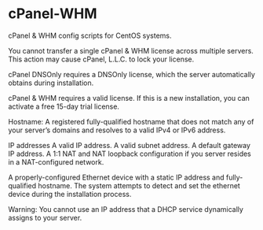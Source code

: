 # cPanel-WHM
cPanel &amp; WHM config scripts for CentOS systems.

You cannot transfer a single cPanel & WHM license across multiple servers. This action may cause cPanel, L.L.C. to lock your license.

cPanel DNSOnly requires a DNSOnly license, which the server automatically obtains during installation.

cPanel & WHM requires a valid license. If this is a new installation, you can activate a free 15-day trial license.

Hostname: A registered fully-qualified hostname that does not match any of your server’s domains and resolves to a valid IPv4 or IPv6 address.

IP addresses
    A valid IP address.
    A valid subnet address.
    A default gateway IP address.
    A 1:1 NAT and NAT loopback configuration if you server resides in a NAT-configured network.
    
A properly-configured Ethernet device with a static IP address and fully-qualified hostname. The system attempts to detect and set the ethernet device during the installation process.

Warning:
You cannot use an IP address that a DHCP service dynamically assigns to your server.


